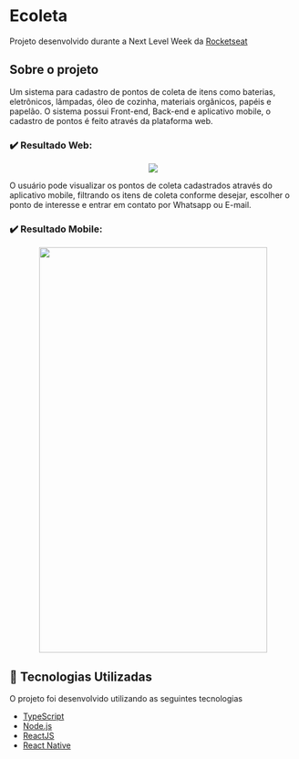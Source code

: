 # Ecoleta
Projeto desenvolvido durante a Next Level Week da [Rocketseat](https://rocketseat.com.br/)

## Sobre o projeto
Um sistema para cadastro de pontos de coleta de itens como baterias, eletrônicos, lâmpadas, óleo de cozinha, materiais orgânicos, papéis e papelão. O sistema possui Front-end, Back-end e aplicativo mobile, o cadastro de pontos é feito através da plataforma web.

### :heavy_check_mark: Resultado Web:
<p align="center">
  <img src="https://github.com/gui-leandro/ecoleta/blob/master/ecoleta-web.gif">
</p>

O usuário pode visualizar os pontos de coleta cadastrados através do aplicativo mobile, filtrando os itens de coleta conforme desejar, escolher o ponto de interesse e entrar em contato por Whatsapp ou E-mail.

### :heavy_check_mark: Resultado Mobile:
<p align="center">
  <img width="400" height="711" src="https://github.com/gui-leandro/ecoleta/blob/master/ecoleta-mobile.gif">
</p>

## :rocket: Tecnologias Utilizadas

O projeto foi desenvolvido utilizando as seguintes tecnologias

- [TypeScript](https://www.typescriptlang.org/)
- [Node.js](https://nodejs.org/en/)
- [ReactJS](https://reactjs.org/)
- [React Native](https://reactnative.dev/)
